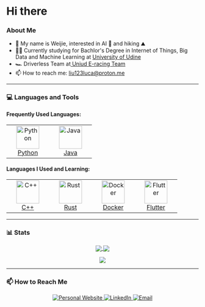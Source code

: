 # Hi there

### About Me
- 👋 My name is Weijie, interested in AI 🤖 and hiking ⛰️
- 🧑‍🎓 Currently studying for Bachlor's Degree in Internet of Things, Big Data and Machine Learning at <a href = "https://www.uniud.it/it" target = "_blank" rel = "noreferrer"> University of Udine </a>
- 🏎️ Driverless Team at<a href = "https://formulasae.uniud.it/" target = "_blank" rel = "noreferrer"> Uniud E-racing Team </a>
- 📫 How to reach me: [liu123luca@proton.me](mailto:liu123luca@proton.me)

---

### 💻 Languages and Tools

#### Frequently Used Languages:
<table>
  <tr>
    <td align="center" width="96">
      <a href="https://www.python.org" target="_blank" rel="noreferrer">
        <img src="https://cdn.jsdelivr.net/gh/devicons/devicon@latest/icons/python/python-original.svg" width="60" height="60" alt="Python" />
        <br />Python
      </a>
    </td>
    <td align="center" width="96">
      <a href="https://www.java.com" target="_blank" rel="noreferrer">
        <img src="https://cdn.jsdelivr.net/gh/devicons/devicon@latest/icons/java/java-original.svg" width="60" height="60" alt="Java" />
        <br />Java
      </a>
    </td>
  </tr>
</table>

#### Languages I Used and Learning:
<table>
  <tr>
    <td align="center" width="96">
      <a href="https://www.cplusplus.com/" target="_blank" rel="noreferrer">
        <img src="https://cdn.jsdelivr.net/gh/devicons/devicon@latest/icons/cplusplus/cplusplus-original.svg" width="60" height="60" alt="C++" />
        <br />C++
      </a>
    </td>
    <td align="center" width="96">
      <a href="https://www.rust-lang.org" target="_blank" rel="noreferrer">
        <img src="https://cdn.jsdelivr.net/gh/devicons/devicon@latest/icons/rust/rust-original.svg" width="60" height="60" alt="Rust" />
        <br />Rust
      </a>
    </td>
    <td align="center" width="96">
      <a href="https://www.docker.com/" target="_blank" rel="noreferrer">
        <img src="https://cdn.jsdelivr.net/gh/devicons/devicon@latest/icons/docker/docker-original.svg" width="60" height="60" alt="Docker" />
        <br />Docker
      </a>
    </td>
    <td align="center" width="96">
      <a href="https://flutter.dev/" target="_blank" rel="noreferrer">
        <img src="https://cdn.jsdelivr.net/gh/devicons/devicon@latest/icons/flutter/flutter-plain.svg" width="60" height="60" alt="Flutter" />
        <br />Flutter
      </a>
    </td>
  </tr>
</table>

---

### 📊 Stats

<p align="center">
  <a href="https://github.com/KOlCIqwq">
    <img align="center" src="https://github-readme-stats.vercel.app/api?username=KOlCIqwq&show_icons=true&theme=radical&hide_rank=true&card_width=350" />
  </a>
  <a href="https://github.com/KOlCIqwq">
    <img align="center" src="https://github-readme-stats.vercel.app/api/top-langs/?username=KOlCIqwq&theme=radical&layout=compact&card_width=350" />
  </a>
</p>

<p align="center">
  <a href="https://github.com/JacobLinCool/LeetCode-Stats-Card">
    <img align="center" src="https://leetcard.jacoblin.cool/KOlCI?theme=dark&ext=heatmap" />
  </a>
</p>

---

### 📫 How to Reach Me

<p align="center">
  <a href="">
    <img src="https://img.shields.io/badge/Personal_Website-blue?style=for-the-badge&logo=your-logo&logoColor=white" alt="Personal Website" />
  </a>
  <a href="https://www.linkedin.com/in/liu-weijie-08800a373/">
    <img src="https://img.shields.io/badge/LinkedIn-0077B5?style=for-the-badge&logo=linkedin&logoColor=white" alt="LinkedIn"/>
  </a>
  <a href="liu123luca@proton.me">
    <img src="https://img.shields.io/badge/Email-D14836?style=for-the-badge&logo=gmail&logoColor=white" alt="Email"/>
  </a>
</p>